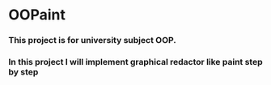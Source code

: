 # OOPaint
### This project is for university subject OOP. 
### In this project I will implement graphical redactor like paint step by step
